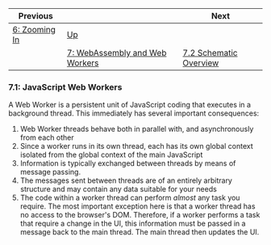 | Previous | | Next
|---|---|---
| [6: Zooming In](../../06%20Zoom%20Image/) | [Up](../../) | 
| | [7: WebAssembly and Web Workers](../) | [7.2 Schematic Overview](../02/) 

### 7.1: JavaScript Web Workers

A Web Worker is a persistent unit of JavaScript coding that executes in a background thread.  This immediately has several important consequences:

1. Web Worker threads behave both in parallel with, and asynchronously from each other
1. Since a worker runs in its own thread, each has its own global context isolated from the global context of the main JavaScript
1. Information is typically exchanged between threads by means of message passing.
1. The messages sent between threads are of an entirely arbitrary structure and may contain any data suitable for your needs
1. The code within a worker thread can perform *almost* any task you require.  The most important exception here is that a worker thread has no access to the browser's DOM.  Therefore, if a worker performs a task that require a change in the UI, this information must be passed in a message back to the main thread.  The main thread then updates the UI.




